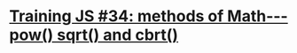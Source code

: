# [Training JS #34: methods of Math---pow() sqrt() and cbrt()](https://www.codewars.com/kata/training-js-number-34-methods-of-math-pow-sqrt-and-cbrt/)
